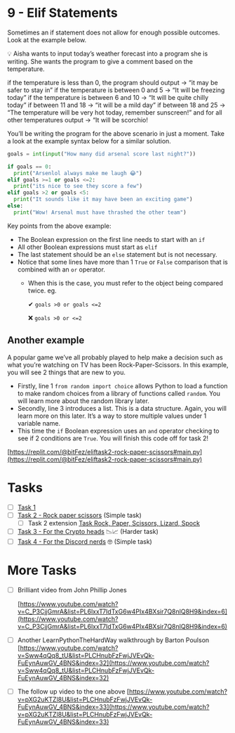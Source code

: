 # 9 - Elif Statements

Sometimes an if statement does not allow for enough possible outcomes. Look at the example below. 

<aside>
💡 Aisha wants to input today’s weather forecast into a program she is writing. She wants the program to give a comment based on the temperature.

if the temperature is less than 0, the program should output → “it may be safer to stay in”
if the temperature is between 0 and 5 → “It will be freezing today”
if the temperature is between 6 and 10 → “It will be quite chilly today”
if between 11 and 18 → “it will be a mild day”
if between 18 and 25 → “The temperature will be very hot today, remember sunscreen!”
and for all other temperatures output → “It will be scorchio!

</aside>

You’ll be writing the program for the above scenario in just a moment. Take a look at the example syntax below for a similar solution.

```python
goals = int(input("How many did arsenal score last night?"))

if goals == 0:
  print("Arsenlol always make me laugh 😂")
elif goals >=1 or goals <=2:
  print("its nice to see they score a few")
elif goals >2 or goals <5:
  print("It sounds like it may have been an exciting game")
else:
  print("Wow! Arsenal must have thrashed the other team")
```

Key points from the above example:

- The Boolean expression on the first line needs to start with an `if`
- All other Boolean expressions must start as `elif`
- The last statement should be an `else` statement but is not necessary.
- Notice that some lines have more than 1 `True` or `False` comparison that is combined with an `or` operator.
    - When this is the case, you must refer to the object being compared twice. eg.
        
        ✔ `goals >0 or goals <=2` 
        
        ❌ `goals >0 or <=2`
        
    

## Another example

A popular game we’ve all probably played to help make a decision such as what you’re watching on TV has been Rock-Paper-Scissors. In this example, you will see 2 things that are new to you.

- Firstly, line 1 `from random import choice` allows Python to load a function to make random choices from a library of functions called `random`. You will learn more about the random library later.
- Secondly, line 3 introduces a list. This is a data structure. Again, you will learn more on this later. It’s a way to store multiple values under 1 variable name.
- This time the `if` Boolean expression uses an `and` operator checking to see if 2 conditions are `True`. You will finish this code off for task 2!

[https://replit.com/@bitFez/eliftask2-rock-paper-scissors#main.py](https://replit.com/@bitFez/eliftask2-rock-paper-scissors#main.py)

# Tasks

- [ ]  [Task 1](https://replit.com/@bitFez/eliftask1#main.py)
- [ ]  [Task 2 - Rock paper scissors](https://replit.com/@bitFez/eliftask2-rock-paper-scissors#main.py) (Simple task)
    - [ ]  Task 2 extension [Task Rock, Paper, Scissors, Lizard, Spock](Task%20Rock,%20Paper,%20Scissors,%20Lizard,%20Spock%201d4b4acf7f3943ebb812da625372ffd4.md)
- [ ]  [Task 3 - For the Crypto heads](https://replit.com/@bitFez/eliftask3#main.py) 📉📈 (Harder task)
- [ ]  [Task 4 - For the Discord nerds](https://replit.com/@bitFez/Task-4-Discord#main.py) 🤓 (Simple task)

# More Tasks

- [ ]  Brilliant video from John Phillip Jones
    
    [https://www.youtube.com/watch?v=C_P3CjjGmrA&list=PL6lxxT7IdTxG6w4PIx4BXsir7Q8nlQ8H9&index=6](https://www.youtube.com/watch?v=C_P3CjjGmrA&list=PL6lxxT7IdTxG6w4PIx4BXsir7Q8nlQ8H9&index=6)
    
- [ ]  Another LearnPythonTheHardWay walkthrough by Barton Poulson  [https://www.youtube.com/watch?v=Sww4qQq8_tU&list=PLCHnubFzFwjJVEvQk-FuEynAuwGV_4BNS&index=32](https://www.youtube.com/watch?v=Sww4qQq8_tU&list=PLCHnubFzFwjJVEvQk-FuEynAuwGV_4BNS&index=32)
- [ ]  The follow up video to the one above [https://www.youtube.com/watch?v=pXG2uKTZl8U&list=PLCHnubFzFwjJVEvQk-FuEynAuwGV_4BNS&index=33](https://www.youtube.com/watch?v=pXG2uKTZl8U&list=PLCHnubFzFwjJVEvQk-FuEynAuwGV_4BNS&index=33)